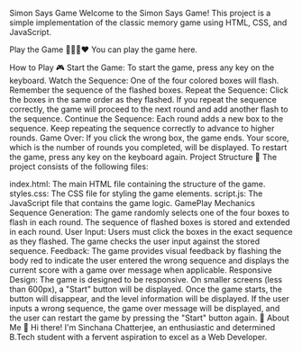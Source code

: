 Simon Says Game
Welcome to the Simon Says Game! This project is a simple implementation of the classic memory game using HTML, CSS, and JavaScript.

Play the Game 💜💛💙❤️
You can play the game here.

How to Play 🎮
Start the Game:
To start the game, press any key on the keyboard.
Watch the Sequence:
One of the four colored boxes will flash.
Remember the sequence of the flashed boxes.
Repeat the Sequence:
Click the boxes in the same order as they flashed.
If you repeat the sequence correctly, the game will proceed to the next round and add another flash to the sequence.
Continue the Sequence:
Each round adds a new box to the sequence.
Keep repeating the sequence correctly to advance to higher rounds.
Game Over:
If you click the wrong box, the game ends.
Your score, which is the number of rounds you completed, will be displayed.
To restart the game, press any key on the keyboard again.
Project Structure 🚀
The project consists of the following files:

index.html: The main HTML file containing the structure of the game.
styles.css: The CSS file for styling the game elements.
script.js: The JavaScript file that contains the game logic.
GamePlay Mechanics
Sequence Generation: The game randomly selects one of the four boxes to flash in each round. The sequence of flashed boxes is stored and extended in each round.
User Input: Users must click the boxes in the exact sequence as they flashed. The game checks the user input against the stored sequence.
Feedback: The game provides visual feedback by flashing the body red to indicate the user entered the wrong sequence and displays the current score with a game over message when applicable.
Responsive Design: The game is designed to be responsive. On smaller screens (less than 600px), a "Start" button will be displayed. Once the game starts, the button will disappear, and the level information will be displayed. If the user inputs a wrong sequence, the game over message will be displayed, and the user can restart the game by pressing the "Start" button again.
🚀 About Me
👋 Hi there! I'm Sinchana Chatterjee, an enthusiastic and determined B.Tech student with a fervent aspiration to excel as a Web Developer.
